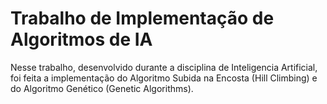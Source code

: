 # Trabalho de Implementação de Algoritmos de IA
Nesse trabalho, desenvolvido durante a disciplina de Inteligencia Artificial, foi feita a implementação do Algoritmo Subida na Encosta (Hill Climbing) e do Algoritmo Genético (Genetic Algorithms).
